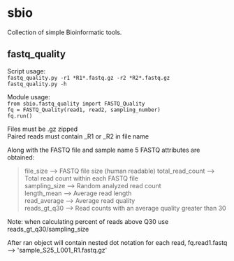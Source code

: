 sbio
======
Collection of simple Bioinformatic tools.

fastq_quality
------
Script usage:  
`fastq_quality.py -r1 *R1*.fastq.gz -r2 *R2*.fastq.gz`  
`fastq_quality.py -h`

Module usage:  
`from sbio.fastq_quality import FASTQ_Quality`  
`fq = FASTQ_Quality(read1, read2, sampling_number)`  
`fq.run()`  

Files must be .gz zipped  
Paired reads must contain _R1 or _R2 in file name  

Along with the FASTQ file and sample name 5 FASTQ attributes are obtained:
>file_size --> FASTQ file size (human readable)
>total_read_count --> Total read count within each FASTQ file  
>sampling_size  --> Random analyzed read count  
>length_mean --> Average read length  
>read_average --> Average read quality  
>reads_gt_q30 --> Read counts with an average quality greater than 30  

Note: when calculating percent of reads above Q30 use reads_gt_q30/sampling_size  

After ran object will contain nested dot notation for each read, fq.read1.fastq --> 'sample_S25_L001_R1.fastq.gz'
